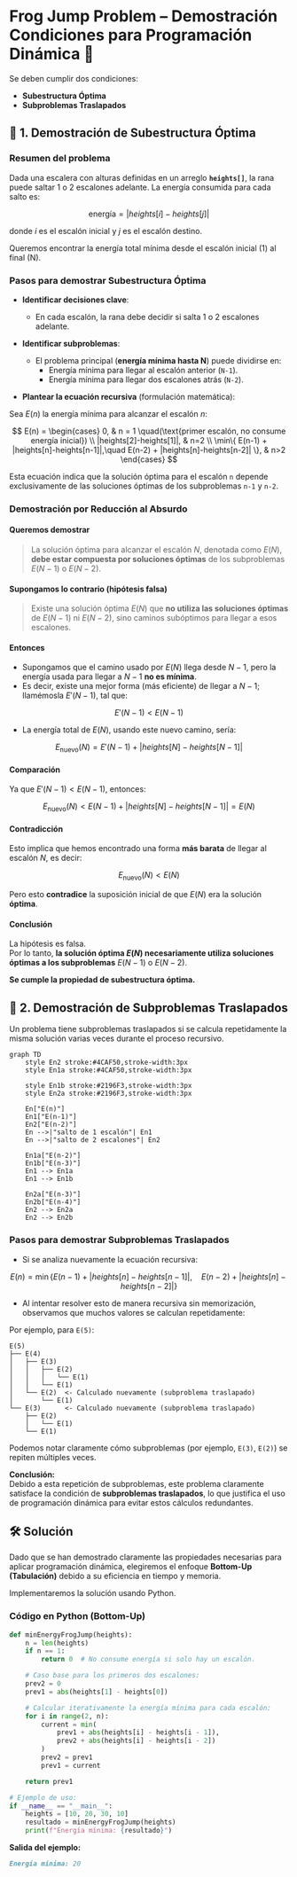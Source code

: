 # Frog Jump Problem – Demostración Condiciones para Programación Dinámica 🐸

Se deben cumplir dos condiciones:

- **Subestructura Óptima**
- **Subproblemas Traslapados**

## 📌 1. Demostración de Subestructura Óptima

### **Resumen del problema**

Dada una escalera con alturas definidas en un arreglo **`heights[]`**, la rana puede saltar 1 o 2 escalones adelante. La energía consumida para cada salto es:

$$
\text{energía} = |heights[i] - heights[j]|
$$

donde $i$ es el escalón inicial y $j$ es el escalón destino.

Queremos encontrar la energía total mínima desde el escalón inicial (1) al final (N).

### **Pasos para demostrar Subestructura Óptima**

- **Identificar decisiones clave**:
  - En cada escalón, la rana debe decidir si salta 1 o 2 escalones adelante.

- **Identificar subproblemas**:
  - El problema principal (**energía mínima hasta N**) puede dividirse en:
    - Energía mínima para llegar al escalón anterior (`N-1`).
    - Energía mínima para llegar dos escalones atrás (`N-2`).

- **Plantear la ecuación recursiva** (formulación matemática):

Sea $E(n)$ la energía mínima para alcanzar el escalón $n$:

$$
E(n) = \begin{cases}
0, & n = 1 \quad(\text{primer escalón, no consume energía inicial}) \\
|heights[2]-heights[1]|, & n=2 \\
\min\{ E(n-1) + |heights[n]-heights[n-1]|,\quad E(n-2) + |heights[n]-heights[n-2]| \}, & n>2
\end{cases}
$$

Esta ecuación indica que la solución óptima para el escalón `n` depende exclusivamente de las soluciones óptimas de los subproblemas `n-1` y `n-2`.

### **Demostración por Reducción al Absurdo**

#### Queremos demostrar

> La solución óptima para alcanzar el escalón $N$, denotada como $E(N)$, **debe estar compuesta por soluciones óptimas** de los subproblemas $E(N-1)$ o $E(N-2)$.

#### Supongamos lo contrario (hipótesis falsa)

> Existe una solución óptima $E(N)$ que **no utiliza las soluciones óptimas** de $E(N-1)$ ni $E(N-2)$, sino caminos subóptimos para llegar a esos escalones.

#### Entonces

- Supongamos que el camino usado por $E(N)$ llega desde $N-1$, pero la energía usada para llegar a $N-1$ **no es mínima**.
- Es decir, existe una mejor forma (más eficiente) de llegar a $N-1$; llamémosla $E'(N-1)$, tal que:

$$
E'(N-1) < E(N-1)
$$

- La energía total de $E(N)$, usando este nuevo camino, sería:

$$
E_{\text{nuevo}}(N) = E'(N-1) + |heights[N] - heights[N-1]|
$$

#### Comparación

Ya que $E'(N-1) < E(N-1)$, entonces:

$$
E_{\text{nuevo}}(N) < E(N-1) + |heights[N] - heights[N-1]| = E(N)
$$

#### Contradicción

Esto implica que hemos encontrado una forma **más barata** de llegar al escalón $N$, es decir:

$$
E_{\text{nuevo}}(N) < E(N)
$$

Pero esto **contradice** la suposición inicial de que $E(N)$ era la solución **óptima**.

#### Conclusión

La hipótesis es falsa.  
Por lo tanto, **la solución óptima $E(N)$ necesariamente utiliza soluciones óptimas a los subproblemas** $E(N-1)$ o $E(N-2)$.

**Se cumple la propiedad de subestructura óptima.**

## 📌 2. Demostración de Subproblemas Traslapados

Un problema tiene subproblemas traslapados si se calcula repetidamente la misma solución varias veces durante el proceso recursivo.

```mermaid
graph TD
    style En2 stroke:#4CAF50,stroke-width:3px
    style En1a stroke:#4CAF50,stroke-width:3px

    style En1b stroke:#2196F3,stroke-width:3px
    style En2a stroke:#2196F3,stroke-width:3px

    En["E(n)"]
    En1["E(n-1)"]
    En2["E(n-2)"]
    En -->|"salto de 1 escalón"| En1
    En -->|"salto de 2 escalones"| En2

    En1a["E(n-2)"]
    En1b["E(n-3)"]
    En1 --> En1a
    En1 --> En1b

    En2a["E(n-3)"]
    En2b["E(n-4)"]
    En2 --> En2a
    En2 --> En2b
```

### **Pasos para demostrar Subproblemas Traslapados**

- Si se analiza nuevamente la ecuación recursiva:

$$
E(n) = \min\{ E(n-1) + |heights[n]-heights[n-1]|,\quad E(n-2) + |heights[n]-heights[n-2]| \}
$$

- Al intentar resolver esto de manera recursiva sin memorización, observamos que muchos valores se calculan repetidamente:

Por ejemplo, para `E(5)`:

```plaintext
E(5)
├── E(4)
│   ├── E(3)
│   │   ├── E(2)
│   │   │   └── E(1)
│   │   └── E(1)
│   └── E(2)  <- Calculado nuevamente (subproblema traslapado)
│       └── E(1)
└── E(3)      <- Calculado nuevamente (subproblema traslapado)
    ├── E(2)
    │   └── E(1)
    └── E(1)
```

Podemos notar claramente cómo subproblemas (por ejemplo, `E(3)`, `E(2)`) se repiten múltiples veces.

**Conclusión:**  
Debido a esta repetición de subproblemas, este problema claramente satisface la condición de **subproblemas traslapados**, lo que justifica el uso de programación dinámica para evitar estos cálculos redundantes.

## 🛠️ Solución

Dado que se han demostrado claramente las propiedades necesarias para aplicar programación dinámica, elegiremos el enfoque **Bottom-Up (Tabulación)** debido a su eficiencia en tiempo y memoria.

Implementaremos la solución usando Python.

### **Código en Python (Bottom-Up)**

```python
def minEnergyFrogJump(heights):
    n = len(heights)
    if n == 1:
        return 0  # No consume energía si solo hay un escalón.

    # Caso base para los primeros dos escalones:
    prev2 = 0
    prev1 = abs(heights[1] - heights[0])

    # Calcular iterativamente la energía mínima para cada escalón:
    for i in range(2, n):
        current = min(
            prev1 + abs(heights[i] - heights[i - 1]),
            prev2 + abs(heights[i] - heights[i - 2])
        )
        prev2 = prev1
        prev1 = current

    return prev1

# Ejemplo de uso:
if __name__ == "__main__":
    heights = [10, 20, 30, 10]
    resultado = minEnergyFrogJump(heights)
    print(f"Energía mínima: {resultado}")
```

**Salida del ejemplo:**

```markdown
Energía mínima: 20
```
